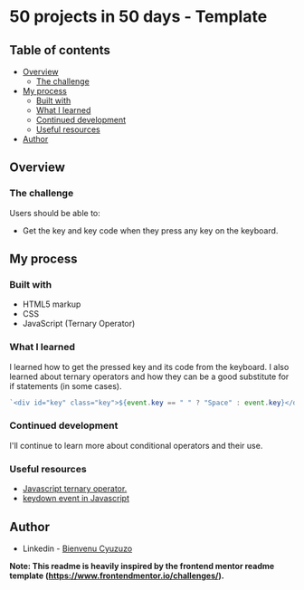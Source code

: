 # 50 projects in 50 days - Template

## Table of contents

- [Overview](#overview)
  - [The challenge](#the-challenge)
- [My process](#my-process)
  - [Built with](#built-with)
  - [What I learned](#what-i-learned)
  - [Continued development](#continued-development)
  - [Useful resources](#useful-resources)
- [Author](#author)

## Overview

### The challenge

Users should be able to:

- Get the key and key code when they press any key on the keyboard.

## My process

### Built with

- HTML5 markup
- CSS
- JavaScript (Ternary Operator)

### What I learned

I learned how to get the pressed key and its code from the keyboard. I also learned about ternary operators and how they can be a good substitute for if statements (in some cases).

```js
`<div id="key" class="key">${event.key == " " ? "Space" : event.key}</div>`;
```

### Continued development

I'll continue to learn more about conditional operators and their use.

### Useful resources

- [Javascript ternary operator.](https://javascript.info/logical-operators)
- [keydown event in Javascript](https://developer.mozilla.org/en-US/docs/Web/API/Element/keydown_event)

## Author

- Linkedin - [Bienvenu Cyuzuzo](https://www.linkedin.com/in/bienvenu-cyuzuzo/)

**Note: This readme is heavily inspired by the frontend mentor readme template (https://www.frontendmentor.io/challenges/).**
